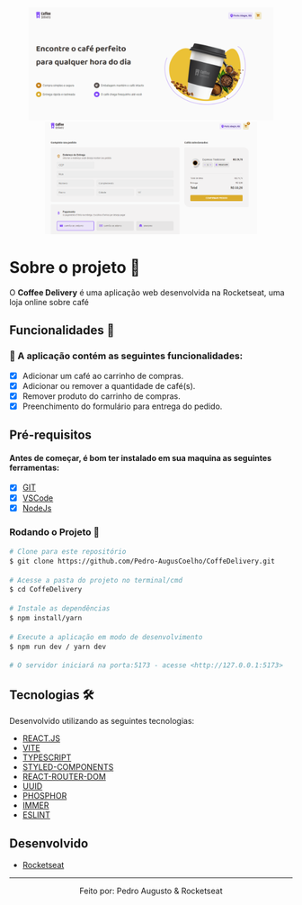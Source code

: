 <div align='center'>
  <img height='200px' alt='Readme' title='Readme' src='./src/assets/ImgShow1.png'>
  <img height='200px' alt='Readme' title='Readme' src='./src/assets/ImgShow2.png'>
</div>

# Sobre o projeto 💬

O **Coffee Delivery** é uma aplicação web desenvolvida na Rocketseat, uma loja online sobre café

## Funcionalidades 🧠

###  📕 A aplicação contém as seguintes funcionalidades:

- [x] Adicionar um café ao carrinho de compras.
- [x] Adicionar ou remover a quantidade de café(s).
- [x] Remover produto do carrinho de compras.
- [x] Preenchimento do formulário para entrega do pedido. 

## Pré-requisitos
#### Antes de começar, é bom ter instalado em sua maquina as seguintes ferramentas:
- [x] [GIT](https://git-scm.com/)
- [x] [VSCode](https://code.visualstudio.com/)
- [x] [NodeJs](https://nodejs.org/en/)

### Rodando o Projeto 📖

```bash
# Clone para este repositório
$ git clone https://github.com/Pedro-AugusCoelho/CoffeDelivery.git

# Acesse a pasta do projeto no terminal/cmd
$ cd CoffeDelivery

# Instale as dependências
$ npm install/yarn

# Execute a aplicação em modo de desenvolvimento
$ npm run dev / yarn dev

# O servidor iniciará na porta:5173 - acesse <http://127.0.0.1:5173>
```

## Tecnologias 🛠

Desenvolvido utilizando as seguintes tecnologias:

- [REACT.JS](https://reactjs.org/)
- [VITE](https://vitejs.dev/)
- [TYPESCRIPT](https://www.typescriptlang.org/)
- [STYLED-COMPONENTS](https://styled-components.com/)
- [REACT-ROUTER-DOM](https://www.npmjs.com/package/react-router-dom)
- [UUID](https://www.npmjs.com/package/uuid)
- [PHOSPHOR](https://phosphoricons.com/)
- [IMMER](https://immerjs.github.io/immer/)
- [ESLINT](https://eslint.org/)

## Desenvolvido ##

- [Rocketseat](https://www.rocketseat.com.br/index)

****************

<p align="center">Feito por: Pedro Augusto & Rocketseat</p>

